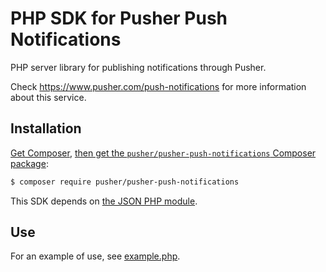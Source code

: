 # PHP SDK for Pusher Push Notifications

PHP server library for publishing notifications through Pusher.

Check https://www.pusher.com/push-notifications for more information about this service.

## Installation

[Get Composer](http://getcomposer.org/),
[then get the `pusher/pusher-push-notifications` Composer package](https://packagist.org/packages/pusher/pusher-push-notifications):

```bash
$ composer require pusher/pusher-push-notifications
```

This SDK depends on [the JSON PHP module](http://php.net/manual/en/json.installation.php).

## Use

For an example of use,
see [example.php](https://github.com/pusher/push-notifications-php/blob/master/example.php).
